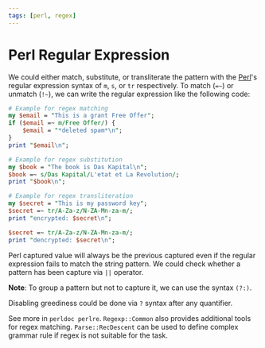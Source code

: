```yaml
---
tags: [perl, regex]
---
```


# Perl Regular Expression

We could either match, substitute, or transliterate the pattern with the
[Perl](202302190715.md)'s regular expression syntax of `m`, `s`, or `tr`
respectively. To match (`=~`) or unmatch (`!~`), we can write the regular
expression like the following code:

```perl
# Example for regex matching
my $email = "This is a grant Free Offer";
if ($email =~ m/Free Offer/) {
    $email = "*deleted spam*\n";
}
print "$email\n";

# Example for regex substitution
my $book = "The book is Das Kapital\n";
$book =~ s/Das Kapital/L'etat et La Revolution/;
print "$book\n";

# Example for regex transliteration
my $secret = "This is my password key";
$secret =~ tr/A-Za-z/N-ZA-Mn-za-m/;
print "encrypted: $secret\n";

$secret =~ tr/A-Za-z/N-ZA-Mn-za-m/;
print "dencrypted: $secret\n";
```

Perl captured value will always be the previous captured even if the regular
expression fails to match the string pattern. We could check whether a pattern
has been capture via `||` operator.

**Note**: To group a pattern but not to capture it, we can use the syntax
`(?:)`.

Disabling greediness could be done via `?` syntax after any quantifier.

See more in `perldoc perlre`. `Regexp::Common` also provides additional tools
for regex matching. `Parse::RecDescent` can be used to define complex grammar
rule if regex is not suitable for the task.
